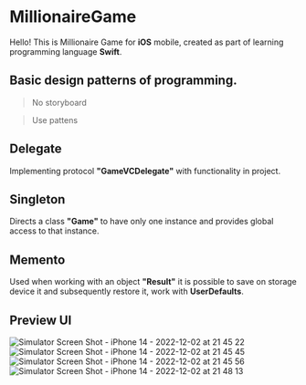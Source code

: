 # MillionaireGame
Hello! This is Millionaire Game for **iOS** mobile, created as part of learning programming language **Swift**. 
## Basic design patterns of programming.

> No storyboard

> Use pattens

## Delegate
Implementing protocol **"GameVCDelegate"** with functionality in project.

## Singleton
Directs a class **"Game"** to have only one instance and provides global access to that instance.

## Memento
Used when working with an object **"Result"** it is possible to save on storage device it and subsequently restore it,
work with **UserDefaults**.

## Preview UI

![Simulator Screen Shot - iPhone 14 - 2022-12-02 at 21 45 22](https://user-images.githubusercontent.com/103596015/205348419-a3740b4e-e24a-46ae-805e-44b87795d793.png)
![Simulator Screen Shot - iPhone 14 - 2022-12-02 at 21 45 45](https://user-images.githubusercontent.com/103596015/205348425-a3d3d3e1-74df-45f1-a172-8cf20df73864.png)
![Simulator Screen Shot - iPhone 14 - 2022-12-02 at 21 45 56](https://user-images.githubusercontent.com/103596015/205348448-f5d9e315-d4d5-4d54-8d38-1dce4254ef3a.png)
![Simulator Screen Shot - iPhone 14 - 2022-12-02 at 21 48 13](https://user-images.githubusercontent.com/103596015/205348477-72a053c0-9f38-438a-b79c-2f0fd24be353.png)

